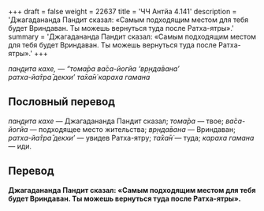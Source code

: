+++
draft = false
weight = 22637
title = 'ЧЧ Антйа 4.141'
description = 'Джагадананда Пандит сказал: «Самым подходящим местом для тебя будет Вриндаван. Ты можешь вернуться туда после Ратха-ятры».'
summary = 'Джагадананда Пандит сказал: «Самым подходящим местом для тебя будет Вриндаван. Ты можешь вернуться туда после Ратха-ятры».'
+++

_пан̣д̣ита кахе, — “тома̄ра ва̄са-йогйа ‘вр̣нда̄вана’  
ратха-йа̄тра̄ декхи’ та̄ха̄н̇ караха гамана_

## Пословный перевод

_пан̣д̣ита_ _кахе_ — Джагадананда Пандит сказал; _тома̄ра_ — твое; _ва̄са_\-_йогйа_ — подходящее место жительства; _вр̣нда̄вана_ — Вриндаван; _ратха_\-_йа̄тра̄_ _декхи’_ — увидев Ратха-ятру; _та̄ха̄н̇_ — туда; _караха_ _гамана_ — иди.

## Перевод

**Джагадананда Пандит сказал: «Самым подходящим местом для тебя будет Вриндаван. Ты можешь вернуться туда после Ратха-ятры».**
